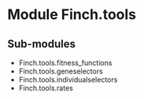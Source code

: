 Module Finch.tools
==================

Sub-modules
-----------
* Finch.tools.fitness_functions
* Finch.tools.geneselectors
* Finch.tools.individualselectors
* Finch.tools.rates